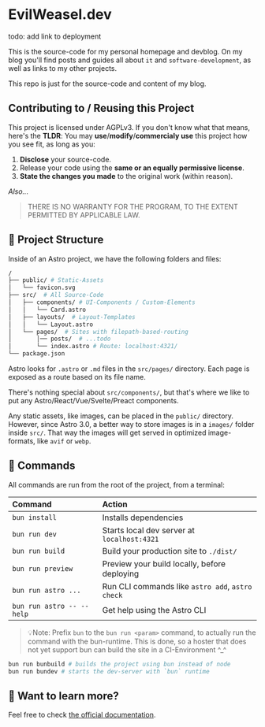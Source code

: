 # EvilWeasel.dev

todo: add link to deployment

This is the source-code for my personal homepage and devblog.
On my blog you'll find posts and guides all about `it` and `software-development`, as well as links to my other projects.

This repo is just for the source-code and content of my blog.


## Contributing to / Reusing this Project

This project is licensed under AGPLv3. If you don't know what that means, here's the **TLDR**:
You may **use**/**modify**/**commercialy use** this project how you see fit, as long as you:

1. **Disclose** your source-code.
2. Release your code using the **same or an equally permissive license**.
3. **State the changes you made** to the original work (within reason).

*Also...*
> THERE IS NO WARRANTY FOR THE PROGRAM, TO THE EXTENT PERMITTED BY
> APPLICABLE LAW.


## 🚀 Project Structure

Inside of an Astro project, we have the following folders and files:

```sh
/
├── public/ # Static-Assets 
│   └── favicon.svg
├── src/  # All Source-Code
│   ├── components/ # UI-Components / Custom-Elements
│   │   └── Card.astro
│   ├── layouts/  # Layout-Templates
│   │   └── Layout.astro
│   └── pages/  # Sites with filepath-based-routing
│       │── posts/  # ...todo
│       └── index.astro # Route: localhost:4321/
└── package.json
```

Astro looks for `.astro` or `.md` files in the `src/pages/` directory. Each page is exposed as a route based on its file name.

There's nothing special about `src/components/`, but that's where we like to put any Astro/React/Vue/Svelte/Preact components.

Any static assets, like images, can be placed in the `public/` directory.
However, since Astro 3.0, a better way to store images is in a `images/` folder inside `src/`. That way the images will get served in optimized image-formats, like `avif` or `webp`.


## 🧞 Commands

All commands are run from the root of the project, from a terminal:

| Command                   | Action                                           |
| :------------------------ | :----------------------------------------------- |
| `bun install`             | Installs dependencies                            |
| `bun run dev`             | Starts local dev server at `localhost:4321`      |
| `bun run build`           | Build your production site to `./dist/`          |
| `bun run preview`         | Preview your build locally, before deploying     |
| `bun run astro ...`       | Run CLI commands like `astro add`, `astro check` |
| `bun run astro -- --help` | Get help using the Astro CLI                     |

> 💡Note:
> Prefix `bun` to the `bun run <param>` command, to actually run the command with the bun-runtime. This is done, so a hoster that does not yet support bun can build the site in a CI-Environment ^_^

```sh
bun run bunbuild # builds the project using bun instead of node
bun run bundev # starts the dev-server with `bun` runtime
```


## 👀 Want to learn more?

Feel free to check [the official documentation](https://docs.astro.build).
